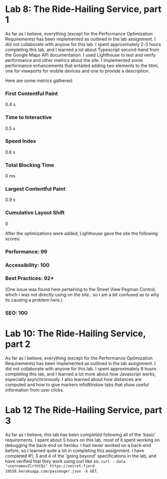 # Lab 8: The Ride-Hailing Service, part 1

As far as I believe, everything (except for the Performance Optimization Requirements) has been implemented as outlined in the lab assignment.
I did not collaborate with anyone for this lab. I spent approximately 2-3 hours completing this lab, and I learned a lot about Typescript second-hand from the Google Maps API documentation.
I used Lighthouse to test and verify performance and other metrics about the site. I implemented some performance enhancements that entailed adding two <meta> elements to the html, one for viewports for mobile devices and one to provide a description. 


Here are some metrics gathered:

### First Contentful Paint
0.4 s

### Time to Interactive
0.5 s

### Speed Index
0.6 s

### Total Blocking Time
0 ms

### Largest Contentful Paint
0.9 s

### Cumulative Layout Shift
0

After the optimizations were added, Lighthouse gave the site 
the following scores:

### Performance: 99

### Accessibility: 100

### Best Practices: 92*

(One issue was found here pertaining to the Street View Pegman Control, which I was not directly using on the site.. so I am a bit confused as to why its causing a problem here.)

### SEO: 100

# Lab 10: The Ride-Hailing Service, part 2

As far as I believe, everything (except for the Performance Optimization Requirements) has been implemented as outlined in the lab assignment.
I did not collaborate with anyone for this lab. I spent approximately 8 hours completing this lab, and I learned a lot more about how Javascript works, especially asynchronously. I also learned about how distances are computed and how to give markers infoWindow tabs that show useful information from user clicks.

# Lab 12 The Ride-Hailing Service, part 3

As far as I believe, this lab has been completed following all of the 'basic' requirements. I spent about 5 hours on this lab, most of it spent working on debugging the back-end on heroku. I had never worked on a back-end before, so I learned quite a lot in completing this assignment.
I have completed #1, 3 and 4 of the 'going beyond' specifications in the lab, and have verified that they work using curl like so: `curl --data "username=ZlrthCQi" https://secret-fjord-19550.herokuapp.com/passenger.json -X GET`. 